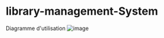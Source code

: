 # library-management-System

Diagramme d'utilisation 
![image](https://user-images.githubusercontent.com/114231724/201944183-c44e9d0a-0e6f-4179-86fd-40adc3d1d54a.png)

